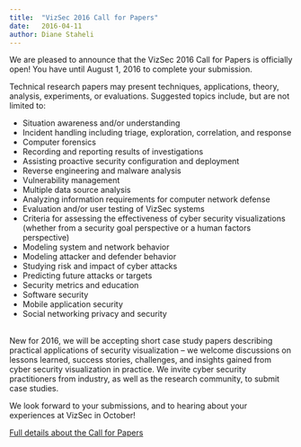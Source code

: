 ```yaml
---
title:  "VizSec 2016 Call for Papers"
date:   2016-04-11 
author: Diane Staheli  
---
```


We are pleased to announce that the VizSec 2016 Call for Papers is officially open! You have until August 1, 2016 to complete your submission. 

Technical research papers may present techniques, applications, theory, analysis, experiments, or evaluations. Suggested topics include, but are not limited to:

- Situation awareness and/or understanding
- Incident handling including triage, exploration, correlation, and response
- Computer forensics
- Recording and reporting results of investigations
- Assisting proactive security configuration and deployment
- Reverse engineering and malware analysis
- Vulnerability management
- Multiple data source analysis
- Analyzing information requirements for computer network defense
- Evaluation and/or user testing of VizSec systems
- Criteria for assessing the effectiveness of cyber security visualizations (whether from a security goal perspective or a human factors perspective)
- Modeling system and network behavior
- Modeling attacker and defender behavior
- Studying risk and impact of cyber attacks
- Predicting future attacks or targets
- Security metrics and education
- Software security
- Mobile application security
- Social networking privacy and security

<br/>
New for 2016, we will be accepting short case study papers describing practical applications of security visualization – we welcome discussions on lessons learned, success stories, challenges, and insights gained from cyber security visualization in practice. We invite cyber security practitioners from industry, as well as the research community, to submit case studies. 

We look forward to your submissions, and to hearing about your experiences at VizSec in October!

<a href="/call">Full details about the Call for Papers</a>
